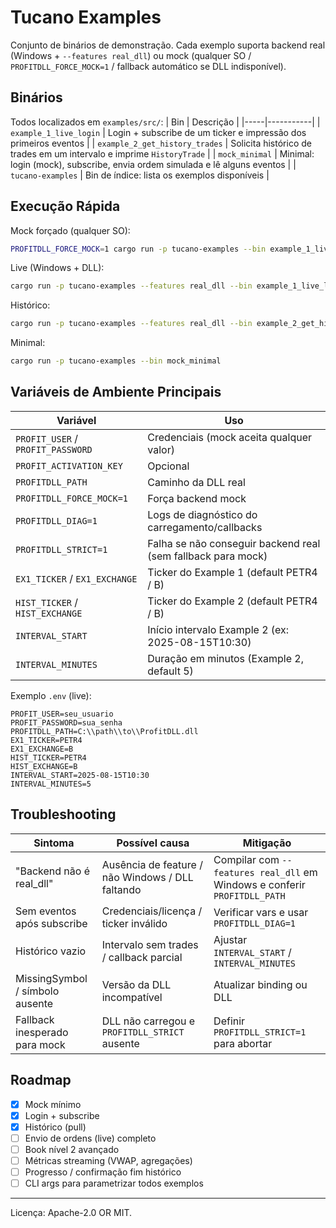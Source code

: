 # Tucano Examples

Conjunto de binários de demonstração. Cada exemplo suporta backend real (Windows + `--features real_dll`) ou mock (qualquer SO / `PROFITDLL_FORCE_MOCK=1` / fallback automático se DLL indisponível).

## Binários
Todos localizados em `examples/src/`:
| Bin | Descrição |
|-----|-----------|
| `example_1_live_login` | Login + subscribe de um ticker e impressão dos primeiros eventos |
| `example_2_get_history_trades` | Solicita histórico de trades em um intervalo e imprime `HistoryTrade` |
| `mock_minimal` | Minimal: login (mock), subscribe, envia ordem simulada e lê alguns eventos |
| `tucano-examples` | Bin de índice: lista os exemplos disponíveis |

## Execução Rápida
Mock forçado (qualquer SO):
```bash
PROFITDLL_FORCE_MOCK=1 cargo run -p tucano-examples --bin example_1_live_login
```
Live (Windows + DLL):
```bash
cargo run -p tucano-examples --features real_dll --bin example_1_live_login
```
Histórico:
```bash
cargo run -p tucano-examples --features real_dll --bin example_2_get_history_trades
```
Minimal:
```bash
cargo run -p tucano-examples --bin mock_minimal
```

## Variáveis de Ambiente Principais
| Variável | Uso |
|----------|-----|
| `PROFIT_USER` / `PROFIT_PASSWORD` | Credenciais (mock aceita qualquer valor) |
| `PROFIT_ACTIVATION_KEY` | Opcional |
| `PROFITDLL_PATH` | Caminho da DLL real |
| `PROFITDLL_FORCE_MOCK=1` | Força backend mock |
| `PROFITDLL_DIAG=1` | Logs de diagnóstico do carregamento/callbacks |
| `PROFITDLL_STRICT=1` | Falha se não conseguir backend real (sem fallback para mock) |
| `EX1_TICKER` / `EX1_EXCHANGE` | Ticker do Example 1 (default PETR4 / B) |
| `HIST_TICKER` / `HIST_EXCHANGE` | Ticker do Example 2 (default PETR4 / B) |
| `INTERVAL_START` | Início intervalo Example 2 (ex: 2025-08-15T10:30) |
| `INTERVAL_MINUTES` | Duração em minutos (Example 2, default 5) |

Exemplo `.env` (live):
```env
PROFIT_USER=seu_usuario
PROFIT_PASSWORD=sua_senha
PROFITDLL_PATH=C:\\path\\to\\ProfitDLL.dll
EX1_TICKER=PETR4
EX1_EXCHANGE=B
HIST_TICKER=PETR4
HIST_EXCHANGE=B
INTERVAL_START=2025-08-15T10:30
INTERVAL_MINUTES=5
```

## Troubleshooting
| Sintoma | Possível causa | Mitigação |
|---------|----------------|-----------|
| "Backend não é real_dll" | Ausência de feature / não Windows / DLL faltando | Compilar com `--features real_dll` em Windows e conferir `PROFITDLL_PATH` |
| Sem eventos após subscribe | Credenciais/licença / ticker inválido | Verificar vars e usar `PROFITDLL_DIAG=1` |
| Histórico vazio | Intervalo sem trades / callback parcial | Ajustar `INTERVAL_START` / `INTERVAL_MINUTES` |
| MissingSymbol / símbolo ausente | Versão da DLL incompatível | Atualizar binding ou DLL |
| Fallback inesperado para mock | DLL não carregou e `PROFITDLL_STRICT` ausente | Definir `PROFITDLL_STRICT=1` para abortar |

## Roadmap
- [x] Mock mínimo
- [x] Login + subscribe
- [x] Histórico (pull)
- [ ] Envio de ordens (live) completo
- [ ] Book nível 2 avançado
- [ ] Métricas streaming (VWAP, agregações)
- [ ] Progresso / confirmação fim histórico
- [ ] CLI args para parametrizar todos exemplos

---
Licença: Apache-2.0 OR MIT.
